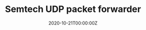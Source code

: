 ---
title: Semtech UDP packet forwarder
summary: Code Review of Helper programs 'LoRa_PKT_FWD'
tags:
- Wireless Communication
date: "2020-10-21T00:00:00Z"

# Optional external URL for project (replaces project detail page).
external_link: https://github.com/wong-hao/sx1302_hal/wiki/

image:
  caption: Photo by Chirpstack
  focal_point: Smart

#links:
#- icon: twitter
#  icon_pack: fab
#  name: Follow
#  url: https://twitter.com/georgecushen
url_code: https://github.com/wong-hao/sx1302_hal/blob/master/packet_forwarder/src/lora_pkt_fwd.c
url_pdf: ""
url_slides: ""
url_video: ""

# Slides (optional).
#   Associate this project with Markdown slides.
#   Simply enter your slide deck's filename without extension.
#   E.g. `slides = "example-slides"` references `content/slides/example-slides.md`.
#   Otherwise, set `slides = ""`.
#slides: example
---